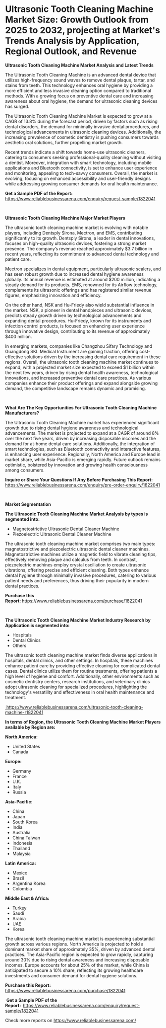 <p><h1>Ultrasonic Tooth Cleaning Machine Market Size: Growth Outlook from 2025 to 2032, projecting at Market's Trends Analysis by Application, Regional Outlook, and Revenue</h1></p><p><strong>Ultrasonic Tooth Cleaning Machine Market Analysis and Latest Trends</strong></p>
<p><p>The Ultrasonic Tooth Cleaning Machine is an advanced dental device that utilizes high-frequency sound waves to remove dental plaque, tartar, and stains from teeth. This technology enhances oral hygiene by providing a more efficient and less invasive cleaning option compared to traditional methods. With a growing focus on preventive dental care and increasing awareness about oral hygiene, the demand for ultrasonic cleaning devices has surged.</p><p>The Ultrasonic Tooth Cleaning Machine Market is expected to grow at a CAGR of 13.8% during the forecast period, driven by factors such as rising dental disorders, the demand for minimally invasive dental procedures, and technological advancements in ultrasonic cleaning devices. Additionally, the increasing prevalence of cosmetic dentistry is pushing consumers towards aesthetic oral solutions, further propelling market growth. </p><p>Recent trends indicate a shift towards home-use ultrasonic cleaners, catering to consumers seeking professional-quality cleaning without visiting a dentist. Moreover, integration with smart technology, including mobile applications and Bluetooth connectivity, is set to enhance user experience and monitoring, appealing to tech-savvy consumers. Overall, the market is evolving, focusing on enhanced accessibility and user-friendly designs while addressing growing consumer demands for oral health maintenance.</p></p>
<p><strong>Get a Sample PDF of the Report:&nbsp;</strong> <a href="https://www.reliablebusinessarena.com/enquiry/request-sample/1822041?utm_campaign=2640&utm_medium=2&utm_source=Github&utm_content=ia&utm_term=28022025&utm_id=ultrasonic-tooth-cleaning-machine">https://www.reliablebusinessarena.com/enquiry/request-sample/1822041</a></p>
<p>&nbsp;</p>
<p><strong>Ultrasonic Tooth Cleaning Machine Major Market Players</strong></p>
<p><p>The ultrasonic tooth cleaning machine market is evolving with notable players, including Dentsply Sirona, Mectron, and EMS, contributing significantly to its growth. Dentsply Sirona, a leader in dental innovations, focuses on high-quality ultrasonic devices, fostering a strong market presence. The company’s revenue reached approximately $3.7 billion in recent years, reflecting its commitment to advanced dental technology and patient care.</p><p>Mectron specializes in dental equipment, particularly ultrasonic scalers, and has seen robust growth due to increased dental hygiene awareness globally. Its annual revenue is estimated at around $200 million, indicating a steady demand for its products. EMS, renowned for its Airflow technology, complements its ultrasonic offerings and has registered similar revenue figures, emphasizing innovation and efficiency.</p><p>On the other hand, NSK and Hu-Friedy also wield substantial influence in the market. NSK, a pioneer in dental handpieces and ultrasonic devices, predicts steady growth driven by technological advancements and expanding dental procedures. Hu-Friedy, known for its instruments and infection control products, is focused on enhancing user experience through innovative design, contributing to its revenue of approximately $400 million.</p><p>In emerging markets, companies like Changzhou Sifary Technology and Guangdong SKL Medical Instrument are gaining traction, offering cost-effective solutions driven by the increasing dental care requirement in these regions. Overall, the ultrasonic tooth cleaning machine market continues to expand, with a projected market size expected to exceed $1 billion within the next few years, driven by rising dental health awareness, technological innovations, and increased preventive dental care practices. As various companies enhance their product offerings and expand alongside growing demand, the competitive landscape remains dynamic and promising.</p></p>
<p>&nbsp;</p>
<p><strong>What Are The Key Opportunities For Ultrasonic Tooth Cleaning Machine Manufacturers?</strong></p>
<p><p>The Ultrasonic Tooth Cleaning Machine market has experienced significant growth due to rising dental hygiene awareness and technological advancements. The market is projected to expand at a CAGR of around 8% over the next five years, driven by increasing disposable incomes and the demand for at-home dental care solutions. Additionally, the integration of smart technologies, such as Bluetooth connectivity and interactive features, is enhancing user experience. Regionally, North America and Europe lead in market share, while Asia-Pacific is emerging rapidly. Future outlook remains optimistic, bolstered by innovation and growing health consciousness among consumers.</p></p>
<p><strong>Inquire or Share Your Questions If Any Before Purchasing This Report:</strong> <a href="https://www.reliablebusinessarena.com/enquiry/pre-order-enquiry/1822041?utm_campaign=2640&utm_medium=2&utm_source=Github&utm_content=ia&utm_term=28022025&utm_id=ultrasonic-tooth-cleaning-machine">https://www.reliablebusinessarena.com/enquiry/pre-order-enquiry/1822041</a></p>
<p>&nbsp;</p>
<p><strong>Market Segmentation</strong></p>
<p><strong>The Ultrasonic Tooth Cleaning Machine Market Analysis by types is segmented into:</strong></p>
<p><ul><li>Magnetostrictive Ultrasonic Dental Cleaner Machine</li><li>Piezoelectric Ultrasonic Dental Cleaner Machine</li></ul></p>
<p><p>The ultrasonic tooth cleaning machine market comprises two main types: magnetostrictive and piezoelectric ultrasonic dental cleaner machines. Magnetostrictive machines utilize a magnetic field to vibrate cleaning tips, effectively removing plaque and calculus from teeth. In contrast, piezoelectric machines employ crystal oscillation to create ultrasonic vibrations, offering precise and efficient cleaning. Both types enhance dental hygiene through minimally invasive procedures, catering to various patient needs and preferences, thus driving their popularity in modern dental practices.</p></p>
<p><strong>Purchase this Report:&nbsp;</strong><a href="https://www.reliablebusinessarena.com/purchase/1822041?utm_campaign=2640&utm_medium=2&utm_source=Github&utm_content=ia&utm_term=28022025&utm_id=ultrasonic-tooth-cleaning-machine">https://www.reliablebusinessarena.com/purchase/1822041</a></p>
<p>&nbsp;</p>
<p><strong>The Ultrasonic Tooth Cleaning Machine Market Industry Research by Application is segmented into:</strong></p>
<p><ul><li>Hospitals</li><li>Dental Clinics</li><li>Others</li></ul></p>
<p><p>The ultrasonic tooth cleaning machine market finds diverse applications in hospitals, dental clinics, and other settings. In hospitals, these machines enhance patient care by providing effective cleaning for complicated dental cases. Dental clinics utilize them for routine treatments, offering patients a high level of hygiene and comfort. Additionally, other environments such as cosmetic dentistry centers, research institutions, and veterinary clinics adopt ultrasonic cleaning for specialized procedures, highlighting the technology's versatility and effectiveness in oral health maintenance and treatment.</p></p>
<p><a href="https://www.reliablebusinessarena.com/ultrasonic-tooth-cleaning-machine-r1822041?utm_campaign=2640&utm_medium=2&utm_source=Github&utm_content=ia&utm_term=28022025&utm_id=ultrasonic-tooth-cleaning-machine">&nbsp;https://www.reliablebusinessarena.com/ultrasonic-tooth-cleaning-machine-r1822041</a></p>
<p><strong>In terms of Region, the Ultrasonic Tooth Cleaning Machine Market Players available by Region are:</strong></p>
<p>
    <p> <strong> North America: </strong>
        <ul>
            <li>United States</li>
            <li>Canada</li>
        </ul>
        </p> 
    <p> <strong> Europe: </strong>
        <ul>
            <li>Germany</li>
            <li>France</li>
            <li>U.K.</li>
            <li>Italy</li>
            <li>Russia</li>
        </ul>
        </p> 
    <p> <strong> Asia-Pacific: </strong>
        <ul>
            <li>China</li>
            <li>Japan</li>
            <li>South Korea</li>
            <li>India</li>
            <li>Australia</li>
            <li>China Taiwan</li>
            <li>Indonesia</li>
            <li>Thailand</li>
            <li>Malaysia</li>
        </ul>
        </p> 
    <p> <strong> Latin America: </strong>
        <ul>
            <li>Mexico</li>
            <li>Brazil</li>
            <li>Argentina Korea</li>
            <li>Colombia</li>
        </ul>
        </p> 
    <p> <strong> Middle East & Africa: </strong>
        <ul>
            <li>Turkey</li>
            <li>Saudi</li>
            <li>Arabia</li>
            <li>UAE</li>
            <li>Korea</li>
        </ul>
    </p>
    </p>
<p><p>The ultrasonic tooth cleaning machine market is experiencing substantial growth across various regions. North America is projected to hold a dominant market share of approximately 35%, driven by advanced dental practices. The Asia-Pacific region is expected to grow rapidly, capturing around 30% due to rising dental awareness and increasing disposable incomes. Europe accounts for about 25% of the market, while China is anticipated to secure a 10% share, reflecting its growing healthcare investments and consumer demand for dental hygiene solutions.</p></p>
<p><strong>Purchase this Report: </strong><a href="https://www.reliablebusinessarena.com/purchase/1822041?utm_campaign=2640&utm_medium=2&utm_source=Github&utm_content=ia&utm_term=28022025&utm_id=ultrasonic-tooth-cleaning-machine">https://www.reliablebusinessarena.com/purchase/1822041</a></p>
<p>&nbsp;<strong>Get a Sample PDF of the Report:&nbsp;&nbsp;</strong><a href="https://www.reliablebusinessarena.com/enquiry/request-sample/1822041?utm_campaign=2640&utm_medium=2&utm_source=Github&utm_content=ia&utm_term=28022025&utm_id=ultrasonic-tooth-cleaning-machine">https://www.reliablebusinessarena.com/enquiry/request-sample/1822041</a></p>
<p><strong></strong></p>
<p>Check more reports on <a href="https://www.reliablebusinessarena.com/?utm_campaign=2640&utm_medium=2&utm_source=Github&utm_content=ia&utm_term=28022025&utm_id=ultrasonic-tooth-cleaning-machine">https://www.reliablebusinessarena.com/</a></p>